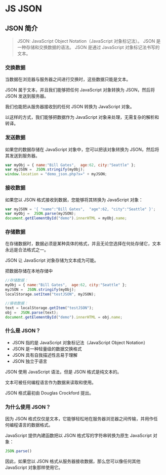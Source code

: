 
# JS JSON

## JSON 简介

> JSON: JavaScript Object Notation（JavaScript 对象标记法）。
JSON 是一种存储和交换数据的语法。
JSON 是通过 JavaScript 对象标记法书写的文本。

### 交换数据

当数据在浏览器与服务器之间进行交换时，这些数据只能是文本。

JSON 属于文本，并且我们能够把任何 JavaScript 对象转换为 JSON，然后将 JSON 发送到服务器。

我们也能把从服务器接收到的任何 JSON 转换为 JavaScript 对象。

以这样的方式，我们能够把数据作为 JavaScript 对象来处理，无需复杂的解析和转译。

### 发送数据

如果您的数据存储在 JavaScript 对象中，您可以把该对象转换为 JSON，然后将其发送到服务器。

``` javascript
var myObj = { name:"Bill Gates",  age:62, city:"Seattle" };
var myJSON =  JSON.stringify(myObj);
window.location = "demo_json.php?x=" + myJSON;
```

### 接收数据

如果您以 JSON 格式接收到数据，您能够将其转换为 JavaScript 对象：

``` javascript
var myJSON = '{ "name":"Bill Gates",  "age":62, "city":"Seattle" }';
var myObj =  JSON.parse(myJSON);
document.getElementById("demo").innerHTML = myObj.name;
```

### 存储数据

在存储数据时，数据必须是某种具体的格式，并且无论您选择在何处存储它，文本永远是合法格式之一。

JSON 让 JavaScript 对象存储为文本成为可能。

把数据存储在本地存储中

``` javascript
//存储数据：
myObj = { name:"Bill Gates",  age:62, city:"Seattle" };
myJSON =  JSON.stringify(myObj);
localStorage.setItem("testJSON", myJSON);

//接收数据：
text = localStorage.getItem("testJSON");
obj =  JSON.parse(text);
document.getElementById("demo").innerHTML = obj.name;
```

### 什么是 JSON？

 - JSON 指的是 JavaScript 对象标记法（JavaScript Object Notation）
 - JSON 是一种轻量级的数据交换格式
 - JSON 具有自我描述性且易于理解
 - JSON 独立于语言

JSON 使用 JavaScript 语法，但是 JSON 格式是纯文本的。

文本可被任何编程语言作为数据来读取和使用。

JSON 格式最初由 Douglas Crockford 提出。

### 为什么使用 JSON？

因为 JSON 格式仅仅是文本，它能够轻松地在服务器浏览器之间传输，并用作任何编程语言的数据格式。

JavaScript 提供內建函数把以 JSON 格式写的字符串转换为原生 JavaScript 对象：

``` javascript
JSON.parse()
```

因此，如果您以 JSON 格式从服务器接收数据，那么您可以像任何其他 JavaScript 对象那样使用它。

